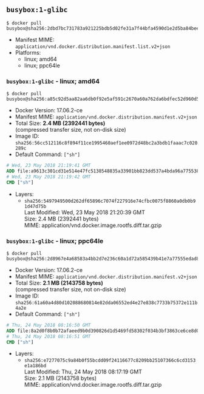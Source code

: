## `busybox:1-glibc`

```console
$ docker pull busybox@sha256:2dbd7bc731783a921225bdb5d02fe31a7f44bfa4590d1e2d5ba84beefa74ac3b
```

-	Manifest MIME: `application/vnd.docker.distribution.manifest.list.v2+json`
-	Platforms:
	-	linux; amd64
	-	linux; ppc64le

### `busybox:1-glibc` - linux; amd64

```console
$ docker pull busybox@sha256:a85c92d5aa82aa6db0f92e5af591c2670a60a762da6bdfec52d960d55295f998
```

-	Docker Version: 17.06.2-ce
-	Manifest MIME: `application/vnd.docker.distribution.manifest.v2+json`
-	Total Size: **2.4 MB (2392441 bytes)**  
	(compressed transfer size, not on-disk size)
-	Image ID: `sha256:56cc512116c8f894f11ce1995460aef1ee0972d48bc2a3bdb1faaac7c020289c`
-	Default Command: `["sh"]`

```dockerfile
# Wed, 23 May 2018 21:19:41 GMT
ADD file:a9613c301cd31e514e47fc5138548835a33901bb823dd537a4bda96a775538e8 in / 
# Wed, 23 May 2018 21:19:42 GMT
CMD ["sh"]
```

-	Layers:
	-	`sha256:5497949500d262df65896c7074f227916e74cfbc0075f8860a0db0b91d47d75b`  
		Last Modified: Wed, 23 May 2018 21:20:39 GMT  
		Size: 2.4 MB (2392441 bytes)  
		MIME: application/vnd.docker.image.rootfs.diff.tar.gzip

### `busybox:1-glibc` - linux; ppc64le

```console
$ docker pull busybox@sha256:2d8967e4a68583a4bb2d7e236c60a1d72a585439b41e7a77555edad8df0f2bf4
```

-	Docker Version: 17.06.2-ce
-	Manifest MIME: `application/vnd.docker.distribution.manifest.v2+json`
-	Total Size: **2.1 MB (2143758 bytes)**  
	(compressed transfer size, not on-disk size)
-	Image ID: `sha256:61a60a4d80d102088680814e82dda06552ed4e27e838c7733b75372e111b4a2e`
-	Default Command: `["sh"]`

```dockerfile
# Thu, 24 May 2018 08:16:50 GMT
ADD file:8a2d0f8b0b72afaeed9b0d390826d1d5469fd58302f034b3bf3863ce6ce8d075 in / 
# Thu, 24 May 2018 08:16:51 GMT
CMD ["sh"]
```

-	Layers:
	-	`sha256:e7277075c9a84b0f55bcdd09f24116677c8209bb25107366c6cd3153e1a186bd`  
		Last Modified: Thu, 24 May 2018 08:17:19 GMT  
		Size: 2.1 MB (2143758 bytes)  
		MIME: application/vnd.docker.image.rootfs.diff.tar.gzip
